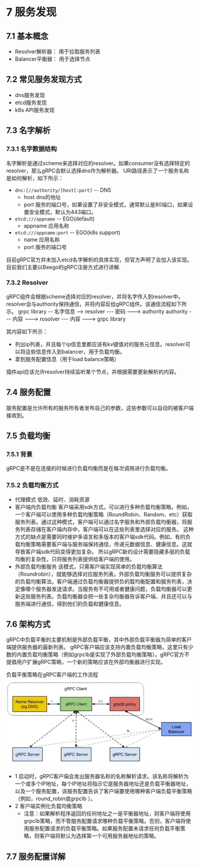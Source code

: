 # 7 服务发现
## 7.1 基本概念
- Resolver解析器： 用于拉取服务列表
- Balancer平衡器： 用于选择节点

## 7.2 常见服务发现方式
* dns服务发现
* etcd服务发现
* k8s API服务发现

## 7.3 名字解析
### 7.3.1 名字数据结构
名字解析是通过scheme来选择对应的resolver。如果consumer没有选择特定的resolver，那么gRPC会默认选择dns作为解析器。
URI路径表示了一个服务名称是如何解析，如下所示：

- `dns:[//authority/]host[:port]` -- DNS
    - host dns的地址
    - port 服务的端口号，如果设置了非安全模式，通常默认是80端口，如果设置安全模式，默认为443端口。
- `etcd:///appname` -- EGO(default)
    - appname 应用名称
- `etcd:///appname:port` -- EGO(k8s support)
  - name 应用名称
  - port 服务的端口号

目前gRPC官方并未加入etcd名字解析的具体实现，但官方声明了会加入该实现。目前我们主要以Beego的gRPC注册方式进行讲解.


### 7.3.2 Resolver
gRPC组件会根据scheme选择对应的resolver，并将名字传入到resolver中。resolver会与authority保持通信，并将内容反给gRPC组件。该通信流程如下所示。
grpc library -- 名字信息 --> resolver --- 密码 ---> authority
authority --- 内容 ---> rosolver --- 内容 ---> grpc library


其内容如下所示：
- 列出ip列表，并且每个ip信息里都应该有kv键值对的服务元信息。resolver可以将这些信息传入到balancer，用于负载均衡。
- 拿到服务配置信息（用于load balance策略）



插件api应该允许resolver持续监听某个节点，并根据需要更新解析的内容。


## 7.4 服务配置
服务配置是允许所有的服务所有者发布自己的参数，这些参数可以自动的被客户端接收到。


## 7.5 负载均衡
### 7.5.1 背景
gRPC是不是在连接的时候进行负载均衡而是在每次调用进行负载均衡。


### 7.5.2 负载均衡方式
- 代理模式
低效、延时、消耗资源
- 客户端内负载均衡
客户端采用sdk方式，可以进行多种负载均衡策略。例如，一个客户端可以使用多种负载均衡策略（RoundRobin、Random、etc）获取服务列表。通过这种模式，客户端可以通过名字服务和外部负载均衡器，将服务列表存储在客户端内存中，客户端可以在这些列表里选择对应的服务。
这种方式的缺点是需要同时维护多语言和多版本的客户端sdk代码。例如，有的负载均衡策略需要客户端与服务端保持通信，传递元数据信息、健康信息。这就导致客户端sdk代码变得更加复杂。
所以gRPC新的设计需要隐藏多层的负载均衡的复杂性，只将服务列表提供给客户端的使用。
- 外部负载均衡服务
该模式，只需客户端实现简单的负载均衡算法（Roundrobin），就能够选择对应服务列表。外部负载均衡服务可以提供复杂的负载均衡算法。客户端通过负载均衡器提供负的载均衡配置和服务列表，决定像哪个服务器发送请求。当服务有不可用或者健康问题，负载均衡器可以更新这些服务列表。负载均衡器会把一些复杂均衡器告诉客户端、并且还可以与服务端进行通信，得到他们的负载和健康信息。

## 7.6 架构方式
gRPC中负载平衡的主要机制是外部负载平衡，其中外部负载平衡器为简单的客户端提供服务器的最新列表。
gRPC客户端应该支持内置负载均衡策略，这里只有少数的内置负载均衡策略（例如grpclb是实现了外部负载均衡策略）。gRPC官方不提倡用户扩展gRPC策略，一个新的策略应该在外部均衡器进行实现。


负载平衡策略在gRPC客户端的工作流程
![img.png](../../images/chapter3/resolver/img.png)

- 1 启动时，gRPC客户端会发出服务器名称的名称解析请求。该名称将解析为一个或多个IP地址，每个IP地址将指示它是服务器地址还是负载平衡器地址，以及一个服务配置，该服务配置告诉了客户端要使用哪种客户端负载平衡策略（例如，round_robin或grpclb ）。
- 2 客户端实例化负载均衡策略
    - 注意：如果解析程序返回的任何地址之一是平衡器地址，则客户端将使用grpclb策略，而不管服务配置请求哪种负载平衡策略。否则，客户端将使用服务配置请求的负载平衡策略。如果服务配置未请求任何负载平衡策略，则客户端将默认为选择第一个可用服务器地址的策略。

## 7.7 服务配置详解



